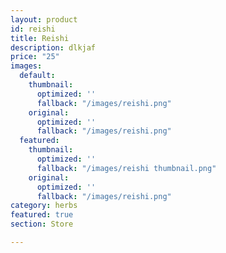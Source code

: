 ```yaml
---
layout: product
id: reishi
title: Reishi
description: dlkjaf
price: "25"
images:
  default:
    thumbnail:
      optimized: ''
      fallback: "/images/reishi.png"
    original:
      optimized: ''
      fallback: "/images/reishi.png"
  featured:
    thumbnail:
      optimized: ''
      fallback: "/images/reishi thumbnail.png"
    original:
      optimized: ''
      fallback: "/images/reishi.png"
category: herbs
featured: true
section: Store

---
```

